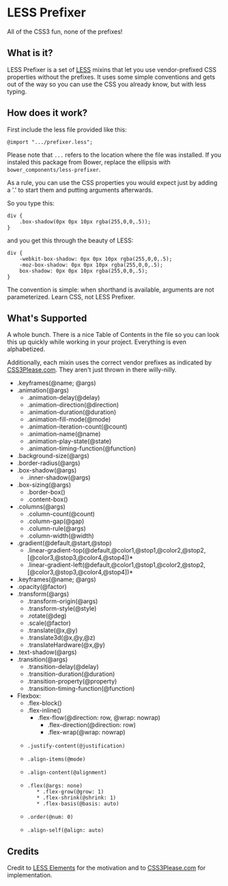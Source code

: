# LESS Prefixer

All of the CSS3 fun, none of the prefixes!

## What is it?

LESS Prefixer is a set of [LESS](http://lesscss.org/) mixins that let you use vendor-prefixed CSS properties without the prefixes. It uses some simple conventions and gets out of the way so you can use the CSS you already know, but with less typing.

## How does it work?

First include the less file provided like this:

    @import ".../prefixer.less";

Please note that `...` refers to the location where the file was installed.  If you instaled this package from Bower, replace the ellipsis with `bower_components/less-prefixer`.

As a rule, you can use the CSS properties you would expect just by adding a '.' to start them and putting arguments afterwards.

So you type this:

	div {
		.box-shadow(0px 0px 10px rgba(255,0,0,.5));
	}

and you get this through the beauty of LESS:

	div {
		-webkit-box-shadow: 0px 0px 10px rgba(255,0,0,.5);
		-moz-box-shadow: 0px 0px 10px rgba(255,0,0,.5);
		box-shadow: 0px 0px 10px rgba(255,0,0,.5);
	}

The convention is simple: when shorthand is available, arguments are not parameterized. Learn CSS, not LESS Prefixer.

## What's Supported

A whole bunch. There is a nice Table of Contents in the file so you can look this up quickly while working in your project. Everything is even alphabetized.

Additionally, each mixin uses the correct vendor prefixes as indicated by [CSS3Please.com](http://css3please.com/). They aren't just thrown in there willy-nilly.

* .keyframes(@name; @args)
* .animation(@args)
    * .animation-delay(@delay)
    * .animation-direction(@direction)
    * .animation-duration(@duration)
    * .animation-fill-mode(@mode)
    * .animation-iteration-count(@count)
    * .animation-name(@name)
    * .animation-play-state(@state)
    * .animation-timing-function(@function)
* .background-size(@args)
* .border-radius(@args)
* .box-shadow(@args)
    * .inner-shadow(@args) 
* .box-sizing(@args)
    * .border-box() 
    * .content-box() 
* .columns(@args)
    * .column-count(@count)
    * .column-gap(@gap)
    * .column-rule(@args)
    * .column-width(@width)
* .gradient(@default,@start,@stop) 
    * .linear-gradient-top(@default,@color1,@stop1,@color2,@stop2,[@color3,@stop3,@color4,@stop4])*
    * .linear-gradient-left(@default,@color1,@stop1,@color2,@stop2,[@color3,@stop3,@color4,@stop4])*
* .keyframes(@name; @args)
* .opacity(@factor)
* .transform(@args)
    * .transform-origin(@args)
    * .transform-style(@style)
    * .rotate(@deg)
    * .scale(@factor)
    * .translate(@x,@y)
    * .translate3d(@x,@y,@z)
    * .translateHardware(@x,@y) 
* .text-shadow(@args)
* .transition(@args)
    * .transition-delay(@delay)
    * .transition-duration(@duration)
    * .transition-property(@property)
    * .transition-timing-function(@function)
* Flexbox: 
    * .flex-block()
    * .flex-inline()
         * .flex-flow(@direction: row, @wrap: nowrap)
             * .flex-direction(@direction: row)
             * .flex-wrap(@wrap: nowrap)
    *     .justify-content(@justification)
    *     .align-items(@mode)
    *     .align-content(@alignment)
    *     .flex(@args: none)
             * .flex-grow(@grow: 1)
             * .flex-shrink(@shrink: 1)
             * .flex-basis(@basis: auto)
    *     .order(@num: 0)
    *     .align-self(@align: auto)

## Credits

Credit to [LESS Elements](http://lesselements.com/) for the motivation and to [CSS3Please.com](http://css3please.com/) for implementation.
